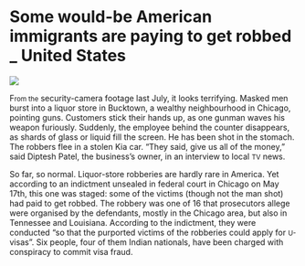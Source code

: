 # Some would-be American immigrants are paying to get robbed _ United States

<img src="https://images.weserv.nl/?url=www.economist.com/img/b/1280/720/90/media-assets/image/20240525_USP004.jpg" /><div></div><p><span>F</span><small>rom the</small> security-camera footage last July, it looks terrifying. Masked men burst into a liquor store in Bucktown, a wealthy neighbourhood in Chicago, pointing guns. Customers stick their hands up, as one gunman waves his weapon furiously. Suddenly, the employee behind the counter disappears, as shards of glass or liquid fill the screen. He has been shot in the stomach. The robbers flee in a stolen Kia car. “They said, give us all of the money,” said Diptesh Patel, the business’s owner, in an interview to local <small>TV</small> news. </p><p>So far, so normal. Liquor-store robberies are hardly rare in America. Yet according to an indictment unsealed in federal court in Chicago on May 17th, this one was staged: some of the victims (though not the man shot) had paid to get robbed. The robbery was one of 16 that prosecutors allege were organised by the defendants, mostly in the Chicago area, but also in Tennessee and Louisiana. According to the indictment, they were conducted “so that the purported victims of the robberies could apply for <small>U-</small>visas”. Six people, four of them Indian nationals, have been charged with conspiracy to commit visa fraud.</p>